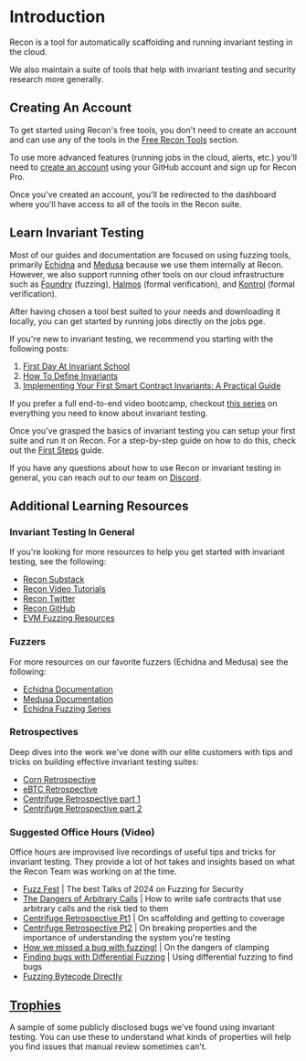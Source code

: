 # Introduction 

Recon is a tool for automatically scaffolding and running invariant testing in the cloud.

We also maintain a suite of tools that help with invariant testing and security research more generally.

## Creating An Account

To get started using Recon's free tools, you don't need to create an account and can use any of the tools in the [Free Recon Tools](../free_recon_tools/recon_extension.md) section. 

To use more advanced features (running jobs in the cloud, alerts, etc.) you'll need to [create an account](https://getrecon.xyz/auth/signin?callbackUrl=https%3A%2F%2Fgetrecon.xyz%2Fdashboard) using your GitHub account and sign up for Recon Pro. 

Once you've created an account, you'll be redirected to the dashboard where you'll have access to all of the tools in the Recon suite.

## Learn Invariant Testing

Most of our guides and documentation are focused on using fuzzing tools, primarily [Echidna](https://github.com/crytic/echidna) and [Medusa](https://github.com/crytic/medusa) because we use them internally at Recon. However, we also support running other tools on our cloud infrastructure such as [Foundry](https://github.com/foundry-rs/foundry) (fuzzing), [Halmos](https://github.com/a16z/halmos) (formal verification), and [Kontrol](https://github.com/runtimeverification/kontrol) (formal verification). 

After having chosen a tool best suited to your needs and downloading it locally, you can get started by running jobs directly on the jobs pge.

If you're new to invariant testing, we recommend you starting with the following posts: 

1. [First Day At Invariant School](https://getrecon.substack.com/p/first-day-at-invariant-school?r=34r2zr)
2. [How To Define Invariants](https://getrecon.substack.com/p/how-to-define-invariants?r=34r2zr)
3. [Implementing Your First Smart Contract Invariants: A Practical Guide](https://getrecon.substack.com/p/implementing-your-first-few-invariants?r=34r2zr)

If you prefer a full end-to-end video bootcamp, checkout [this series](https://getrecon.xyz/bootcamp) on everything you need to know about invariant testing.

Once you've grasped the basics of invariant testing you can setup your first suite and run it on Recon. For a step-by-step guide on how to do this, check out the [First Steps](../writing_invariant_tests/first_steps.md) guide.

<!-- or use the documentation in the _Using Recon_ section to help guide you.  -->

If you have any questions about how to use Recon or invariant testing in general, you can reach out to our team on [Discord](https://discord.gg/aCZrCBZdFd).

## Additional Learning Resources

### Invariant Testing In General
If you're looking for more resources to help you get started with invariant testing, see the following: 

- [Recon Substack](https://getrecon.substack.com)
- [Recon Video Tutorials](https://getrecon.xyz/media)
- [Recon Twitter](https://x.com/getrecon)
- [Recon GitHub](https://github.com/Recon-Fuzz)
- [EVM Fuzzing Resources](https://github.com/perimetersec/evm-fuzzing-resources)

### Fuzzers
For more resources on our favorite fuzzers (Echidna and Medusa) see the following: 

- [Echidna Documentation](https://secure-contracts.com/program-analysis/echidna/index.html)
- [Medusa Documentation](https://secure-contracts.com/program-analysis/medusa/docs/src/index.html)
- [Echidna Fuzzing Series](https://youtube.com/playlist?list=PLciHOL_J7Iwqdja9UH4ZzE8dP1IxtsBXI&si=Mar9xYrg4Ie-vc_0)



### Retrospectives

Deep dives into the work we've done with our elite customers with tips and tricks on building effective invariant testing suites:

- [Corn Retrospective](https://getrecon.substack.com/p/corn-engagement-retrospective)
- [eBTC Retrospective](https://getrecon.substack.com/p/ebtc-retrospective)
- [Centrifuge Retrospective part 1](https://getrecon.substack.com/p/lessons-learned-from-fuzzing-centrifuge)
- [Centrifuge Retrospective part 2](https://getrecon.substack.com/p/lessons-learned-from-fuzzing-centrifuge-059)


### Suggested Office Hours (Video)

Office hours are improvised live recordings of useful tips and tricks for invariant testing. They provide a lot of hot takes and insights based on what the Recon Team was working on at the time.

- [Fuzz Fest](https://www.youtube.com/watch?v=Cqmu-mhSLt8) | The best Talks of 2024 on Fuzzing for Security
- [The Dangers of Arbitrary Calls](https://www.youtube.com/watch?v=8-qWL2Dcgpc) | How to write safe contracts that use arbitrary calls and the risk tied to them
- [Centrifuge Retrospective Pt1](https://www.youtube.com/watch?v=AT3fMhPDZFU) | On scaffolding and getting to coverage
- [Centrifuge Retrospective Pt2](https://www.youtube.com/watch?v=eBVp6WyEIx4) | On breaking properties and the importance of understanding the system you're testing
- [How we missed a bug with fuzzing!](https://www.youtube.com/watch?v=fXG2JwvoFZ0&t=8s) | On the dangers of clamping
- [Finding bugs with Differential Fuzzing](https://www.youtube.com/watch?v=AMCN1HP84BQ) | Using differential fuzzing to find bugs
- [Fuzzing Bytecode Directly](https://www.youtube.com/watch?v=RWvA9myV_LQ)

## <a href="https://getrecon.xyz/#trophies" target="_blank" rel="noopener noreferrer">Trophies</a>

A sample of some publicly disclosed bugs we've found using invariant testing. You can use these to understand what kinds of properties will help you find issues that manual review sometimes can't.
